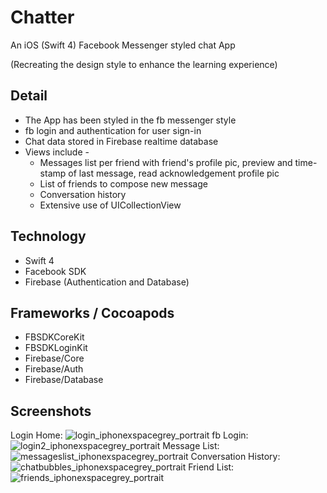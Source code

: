 # Chatter
An iOS (Swift 4) Facebook Messenger styled chat App

(Recreating the design style to enhance the learning experience)

## Detail
- The App has been styled in the fb messenger style
- fb login and authentication for user sign-in
- Chat data stored in Firebase realtime database
- Views include - 
  - Messages list per friend with friend's profile pic, preview and time-stamp of last message, read acknowledgement profile pic
  - List of friends to compose new message
  - Conversation history
  - Extensive use of UICollectionView

## Technology
- Swift 4
- Facebook SDK
- Firebase (Authentication and Database)

## Frameworks / Cocoapods
- FBSDKCoreKit
- FBSDKLoginKit
- Firebase/Core
- Firebase/Auth
- Firebase/Database

## Screenshots
Login Home: ![login_iphonexspacegrey_portrait](https://user-images.githubusercontent.com/38988531/40530323-2fb3d564-5fad-11e8-9dd3-01c675110809.png)
fb Login: ![login2_iphonexspacegrey_portrait](https://user-images.githubusercontent.com/38988531/40530324-2fcdc7da-5fad-11e8-8996-a07664741d85.png)
Message List: ![messageslist_iphonexspacegrey_portrait](https://user-images.githubusercontent.com/38988531/40530325-2fe74106-5fad-11e8-97a0-566460d03f70.png)
Conversation History: ![chatbubbles_iphonexspacegrey_portrait](https://user-images.githubusercontent.com/38988531/40530321-2f80d218-5fad-11e8-99e8-885d3c702cdc.png)
Friend List: ![friends_iphonexspacegrey_portrait](https://user-images.githubusercontent.com/38988531/40530322-2f9d560e-5fad-11e8-8087-903326fe34fb.png)
